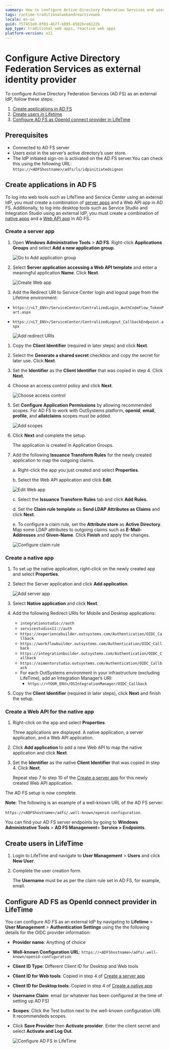 ```yaml
---
summary: How to configure Active Directory Federation Services end user authentication for your applications.
tags: runtime-traditionalwebandreactiveweb
locale: en-us
guid: f57451e9-8f03-4b77-b895-8502bce6122b
app_type: traditional web apps, reactive web apps
platform-version: o11
---
```



# Configure Active Directory Federation Services as external identity provider

To configure Active Directory Federation Services (AD FS) as an external IdP, follow these steps:

1. [Create applications in AD FS](#create-applications-in-ad-fs)
1. [Create users in Lifetime](#create-users-in-lifetime)
1. [Configure AD FS as OpenId connect provider in LifeTime](#configure-ad-fs-as-openid-connect-provider-in-lifetime)

## Prerequisites

* Connected to AD FS server
* Users exist in the server’s active directory’s user store.
* The IdP initiated sign-on is activated on the AD FS server.You can check this using the following URL: ``https://<ADFShostname>/adfs/ls/idpinitiatedsignon``

## Create applications in AD FS 

To log into web tools such as LifeTime and Service Center using an external IdP, you must create a combination of [server apps](#create-a-server-app) and a Web API app in AD FS. Additionally, to log into desktop tools such as Service Studio and Integration Studio using an external IdP, you must create a combination of [native apps](#create-a-native-app) and a [Web API app](#create-a-web-api-for-the-native-app) in AD FS.

### Create a server app

1. Open **Windows Administrative Tools** > **AD FS**. Right-click **Applications Groups** and select **Add a new application group**.

    ![Go to Add application group](images/add-app-group-usr.png)

1. Select **Server application accessing a Web API template** and enter a meaningful application **Name**. Click **Next**.  

    ![Create Web app](images/app-name-usr.png)

1. Add the Redirect URI to Service Center login and logout page from the Lifetime environment:

* ``https://<LT_ENV>/ServiceCenter/CentralizedLogin_AuthCodeFlow_TokenPart.aspx``

* ``https://<LT_ENV>/ServiceCenter/CentralizedLogout_CallbackEndpoint.aspx``

    ![Add redirect URIs](images/redirect-uri-usr.png)

1. Copy the **Client Identifier** (required in later steps) and click **Next**.

1. Select the **Generate a shared secret** checkbox and copy the secret for later use. Click **Next**.

1. Set the **Identifier** as the **Client Identifier** that was copied in step 4. Click **Next**.

1. Choose an access control policy and click **Next**.

    ![Choose access control](images/control-policy-usr.png)

1. Set **Configure Application Permissions** by allowing recommended scopes. For AD FS to work with OutSystems platform, **openid**, **email**, **profile**, and **allatclaims** scopes must be added.

    ![Add scopes](images/scopes-usr.png)

1. Click **Next** and complete the setup. 

    The application is created in Application Groups.

1. Add the following **Issuance Transform Rules** for the newly created application to map the outgoing claims.

    a. Right-click the app you just created and select **Properties**. 

    b. Select the Web API application and click **Edit**. 

    ![Edit Web app](images/add-rulespweb-usr.png)

    c. Select the **Issuance Transform Rules** tab and click **Add Rules**.

    d. Set the **Claim rule template** as **Send LDAP Attributes as Claims** and click **Next**.

    e. To configure a claim rule, set the **Attribute store** as **Active Directory**. Map some LDAP attributes to outgoing claims such as **E-Mail-Addresses** and **Given-Name**. Click **Finish** and apply the changes.

    ![Configure claim rule](images/claim-rule-usr.png)

### Create a native app

1. To set up the native application, right-click on the newly created app and select **Properties**. 

1. Select the Server application and click **Add application**.

    ![Add server app](images/server-app-usr.png)

1. Select **Native application** and click **Next**.

1. Add the following Redirect URIs for Mobile and Desktop applications:
    * ``integrationstudio://auth``
    * ``servicestudiox11://auth``   
    * ``https://experiencebuilder.outsystems.com/Authentication/OIDC_Callback``
    * ``https://workflowbuilder.outsystems.com/Authentication/OIDC_Callback``
    * ``https://integrationbuilder.outsystems.com/Authentication/OIDC_Callback``
    * ``https://aimentorstudio.outsystems.com/Authentication/OIDC_Callback``
    * For each OutSystems environment in your infrastructure (excluding LifeTime), add an Integration Manager’s URI:
        * ``https://<YOUR_ENV>/OSIntegrationManager/OIDC_Callback``

1. Copy the **Client Identifier** (required in later steps), click **Next** and finish the setup.

### Create a Web API for the native app

1. Right-click on the  app and select **Properties**. 

    Three applications are displayed. A native application, a server application, and a Web API application.

1. Click **Add application** to add a new Web API to map the native application and click **Next**.

1. Set the **Identifier** as the native **Client Identifier** that was copied in step 4. Click **Next**. 

    Repeat step 7 to step 10 of the [Create a server app](#create-a-server-app) for this newly created Web API application.

The AD FS setup is now complete.

**Note**: The following is an example of a well-known URL of the AD FS server:

 ``https://<ADFShostname>/adfs/.well-known/openid-configuration``. 

You can find your AD FS server endpoints by going to **Windows Administrative Tools** > **AD FS Management**> **Service > Endpoints**.

## Create users in LifeTime

1. Login to LifeTime and navigate to **User Management** > **Users** and click **New User**.

1. Complete the user creation form. 

    The **Username** must be as per the claim rule set in AD FS, for example, email.

## Configure AD FS as OpenId connect provider in LifeTime

You can configure AD FS as an external IdP by navigating to **Lifetime** > **User Management** > **Authentication Settings** using the the following details for the OIDC provider information:

* **Provider name**: Anything of choice
* **Well-known Configuration URL**: ``https://<ADFShostname>/adfs/.well-known/openid-configuration``
* **Client ID Type**: Different Client ID for Desktop and Web tools
* **Client ID for Web tools**: Copied in step 4 of [Create a server app](#create-a-server-app)
* **Client ID for Desktop tools**: Copied in step 4 of [Create a native app](#create-a-native-app)
* **Username Claim**: email (or whatever has been configured at the time of setting up AD FS)
* **Scopes**: Click the Test button next to the well-known configuration URl. It recommendeds scopes.
* Click **Save Provider** then **Activate provider**. Enter the  client secret and select **Activate and Log Out**.

    ![Configure AD FS in LifeTime](images/ad-fs-lt.png)
